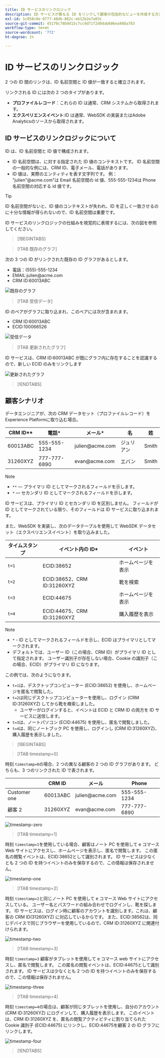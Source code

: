 ```yaml
---
title: ID サービスのリンクロジック
description: ID サービスが異なる ID をリンクして顧客の包括的なビューを作成する方法について説明します。
exl-id: 1c958c0e-0777-48db-862c-eb12b2e7a03c
source-git-commit: 45170c78b9d15c7cc9d71f2d0dab606ea988a783
workflow-type: tm+mt
source-wordcount: '772'
ht-degree: 1%

---
```


# ID サービスのリンクロジック

2 つの ID 間のリンクは、ID 名前空間と ID 値が一致すると確立されます。

リンクされる ID には次の 2 つのタイプがあります。

* **プロファイルレコード**：これらの ID は通常、CRM システムから取得されます。
* **エクスペリエンスイベント**:ID は通常、WebSDK の実装またはAdobe Analyticsのソースから取得されます。

## ID サービスのリンクロジックについて

ID は、ID 名前空間と ID 値で構成されます。

* ID 名前空間は、に対する指定された ID 値のコンテキストです。 ID 名前空間の一般的な例には、CRM ID、電子メール、電話があります。
* ID 値は、実際のエンティティを表す文字列です。 例： &quot;julien&quot;<span>@acme.com&quot;は Email 名前空間の id 値、555-555-1234は Phone 名前空間の対応する id 値です。

>[!TIP]
>
>ID 名前空間がないと、ID 値のコンテキストが失われ、ID を正しく一致させるのに十分な情報が得られないので、ID 名前空間は重要です。

ID サービスのリンクロジックの仕組みを視覚的に表現するには、次の図を参照してください。

>[!BEGINTABS]

>[!TAB 既存のグラフ]

次の 3 つの ID がリンクされた既存の ID グラフがあるとします。

* 電話：(555)-555-1234
* EMAIL:julien<span>@acme.com
* CRM ID:60013ABC

![既存のグラフ](../images/identity-settings/existing-graph.png)

>[!TAB 受信データ]

ID のペアがグラフに取り込まれ、このペアには次が含まれます。

* CRM ID:60013ABC
* ECID:100066526

![受信データ](../images/identity-settings/incoming-data.png)

>[!TAB 更新されたグラフ]

ID サービスは、CRM ID:60013ABC が既にグラフ内に存在することを認識するので、新しい ECID のみをリンクします

![更新されたグラフ](../images/identity-settings/updated-graph.png)

>[!ENDTABS]

## 顧客シナリオ

データエンジニアが、次の CRM データセット（プロファイルレコード）をExperience Platformに取り込む場合。

| CRM ID** | 電話* | メール* | 名 | 姓 |
| --- | --- | --- | --- | --- |
| 60013ABC | 555-555-1234 | julien<span>@acme.com | ジュリアン | Smith |
| 31260XYZ | 777-777-6890 | evan<span>@acme.com | エバン | Smith |

>[!NOTE]
>
>* `**`  — プライマリ ID としてマークされるフィールドを示します。
>* `*`  — セカンダリ ID としてマークされるフィールドを示します。
>
>ID サービスは、プライマリ ID とセカンダリ ID を区別しません。 フィールドが ID としてマークされている限り、そのフィールドは ID サービスに取り込まれます。

また、WebSDK を実装し、次のデータテーブルを使用して WebSDK データセット（エクスペリエンスイベント）を取り込みました。

| タイムスタンプ | イベント内の ID* | イベント |
| --- | --- | --- |
| `t=1` | ECID:38652 | ホームページを表示 |
| `t=2` | ECID:38652、CRM ID:31260XYZ | 靴を検索 |
| `t=3` | ECID:44675 | ホームページを表示 |
| `t=4` | ECID:44675、CRM ID:31260XYZ | 購入履歴を表示 |

>[!NOTE]
>
>* `*` - ID としてマークされるフィールドを示し、ECID はプライマリとしてマークされます。
>* デフォルトでは、ユーザー ID（この場合、CRM ID）がプライマリ ID として指定されます。 ユーザー識別子が存在しない場合、Cookie の識別子（この場合、ECID）がプライマリ ID になります。

この例では、次のようになります。

* `t=1`は、デスクトップコンピューター (ECID:38652) を使用し、ホームページを匿名で閲覧した。
* `t=2`は同じデスクトップコンピューターを使用し、ログイン (CRM ID:31260XYZ) してから靴を検索しました。
   * ユーザーがログインすると、イベントは ECID と CRM ID の両方を ID サービスに送信します。
* `t=3`は、ノートパソコン (ECID:44675) を使用し、匿名で閲覧しました。
* `t=4`は、同じノートブック PC を使用し、ログインし (CRM ID:31260XYZ)、購入履歴を表示しました。


>[!BEGINTABS]

>[!TAB timestamp=0]

時刻 `timestamp=0`の場合、2 つの異なる顧客の 2 つの ID グラフがあります。 どちらも、3 つのリンクされた ID で表されます。

| | CRM ID | メール | Phone |
| --- | --- | --- | --- |
| Customer one | 60013ABC | julien<span>@acme.com | 555-555-1234 |
| 顧客 2 | 31260XYZ | evan<span>@acme.com | 777-777-6890 |

![timestamp-zero](../images/identity-settings/timestamp-zero.png)

>[!TAB timestamp=1]

時刻 `timestamp=1`を使用している場合、顧客はノート PC を使用して e コマース Web サイトにアクセスし、ホームページを表示し、匿名で閲覧します。 この匿名の閲覧イベントは、ECID:38652として識別されます。 ID サービスは少なくとも 2 つの ID を持つイベントのみを保存するので、この情報は保存されません。

![timestamp-one](../images/identity-settings/timestamp-one.png)

>[!TAB timestamp=2]

時刻 `timestamp=2`と同じノート PC を使用して e コマース Web サイトにアクセスしている。 ユーザー名とパスワードの組み合わせでログインし、靴を探します。 ID サービスは、ログイン時に顧客のアカウントを識別します。これは、顧客の CRM ID(31260XYZ) に対応しているからです。 また、ECID:38562は、同じデバイスで同じブラウザーを使用しているので、CRM ID:31260XYZ に関連付けられます。

![timestamp-two](../images/identity-settings/timestamp-two.png)

>[!TAB timestamp=3]

時刻 `timestamp=3` 顧客がタブレットを使用して e コマース web サイトにアクセスし、匿名で閲覧します。 この匿名の閲覧イベントは、ECID:44675として識別されます。 ID サービスは少なくとも 2 つの ID を持つイベントのみを保存するので、この情報は保存されません。

![timestamp-three](../images/identity-settings/timestamp-three.png)

>[!TAB timestamp=4]

時刻 `timestamp=4`の場合は、顧客が同じタブレットを使用し、自分のアカウント (CRM ID:31260XYZ) にログインして、購入履歴を表示します。 このイベントは、CRM ID:31260XYZ を、匿名の閲覧アクティビティに割り当てられた Cookie 識別子 (ECID:44675) にリンクし、ECID:44675を顧客 2 の ID グラフにリンクします。

![timestamp-four](../images/identity-settings/timestamp-four.png)

>[!ENDTABS]
